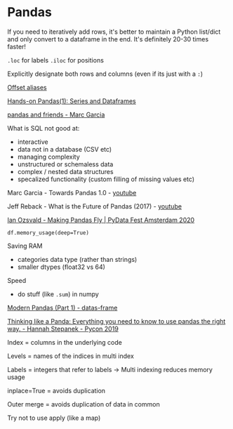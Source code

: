 # Pandas

If you need to iteratively add rows, it's better to maintain a Python list/dict and only convert to a dataframe in the end. It's definitely 20-30 times faster!

`.loc` for labels
`.iloc` for positions

Explicitly designate both rows and columns (even if its just with a `:`)

[Offset aliases](https://pandas.pydata.org/docs/user_guide/timeseries.html#timeseries-offset-aliases)

[Hands-on Pandas(1): Series and Dataframes](https://www.brainstobytes.com/hands-on-pandas-1-series-and-dataframes/)

[pandas and friends - Marc Garcia](https://youtu.be/PQPv_4rOWe4)

What is SQL not good at:
- interactive
- data not in a database (CSV etc)
- managing complexity
- unstructured or schemaless data
- complex / nested data structures
- specalized functionality (custom filling of missing values etc)

Marc Garcia - Towards Pandas 1.0 - [youtube](https://www.youtube.com/watch?v=hK6o_TDXXN8)

Jeff Reback - What is the Future of Pandas (2017) - [youtube](https://www.youtube.com/watch?v=_-gJtO0XR48)

[Ian Ozsvald - Making Pandas Fly | PyData Fest Amsterdam 2020](https://youtu.be/N4pj3CS857c)

`df.memory_usage(deep=True)`

Saving RAM

- categories data type (rather than strings)
- smaller dtypes (float32 vs 64)

Speed

- do stuff (like `.sum`) in numpy

[Modern Pandas (Part 1) - datas-frame](https://tomaugspurger.github.io/modern-1-intro.html)

[Thinking like a Panda: Everything you need to know to use pandas the right way. - Hannah Stepanek - Pycon 2019](https://www.youtube.com/watch?v=ObUcgEO4N8w)

Index = columns in the underlying code

Levels = names of the indices in multi index

Labels = integers that refer to labels -> Multi indexing reduces memory usage

inplace=True = avoids duplication

Outer merge = avoids duplication of data in common

Try not to use apply (like a map)
